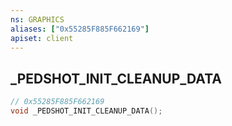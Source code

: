 ```yaml
---
ns: GRAPHICS
aliases: ["0x55285F885F662169"]
apiset: client
---
```

## _PEDSHOT_INIT_CLEANUP_DATA

```c
// 0x55285F885F662169
void _PEDSHOT_INIT_CLEANUP_DATA();
```






